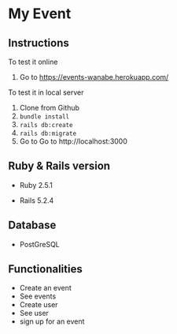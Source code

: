 # My Event 

## Instructions
To test it online
1. Go to https://events-wanabe.herokuapp.com/

To test it in local server

1. Clone from Github
2. ```bundle install```
3. ```rails db:create```
4. ```rails db:migrate```
5. Go to Go to http://localhost:3000

## Ruby & Rails version

- Ruby 2.5.1

- Rails 5.2.4

## Database

- PostGreSQL

## Functionalities

- Create an event
- See events
- Create user
- See user
- sign up for an event